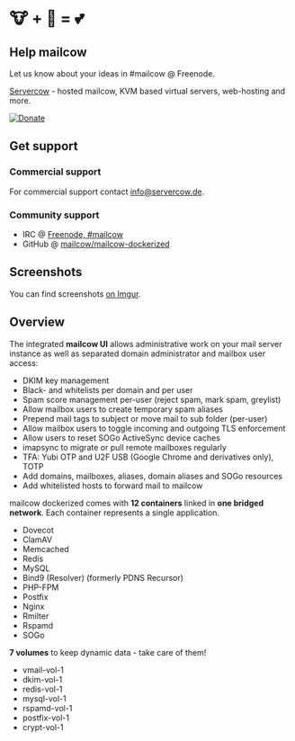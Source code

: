 # 🐮 + 🐋 = 💕

## Help mailcow

Let us know about your ideas in #mailcow @ Freenode.

[Servercow](https://www.servercow.de) - hosted mailcow, KVM based virtual servers, web-hosting and more.

[![Donate](https://img.shields.io/badge/Donate-PayPal-green.svg)](https://www.paypal.com/cgi-bin/webscr?cmd=_s-xclick&hosted_button_id=JWBSYHF4SMC68)

## Get support

### Commercial support

For commercial support contact [info@servercow.de](mailto:info@servercow.de).

### Community support

- IRC @ [Freenode, #mailcow](irc://irc.freenode.org:6667/mailcow)
- GitHub @ [mailcow/mailcow-dockerized](https://github.com/mailcow/mailcow-dockerized)

## Screenshots

You can find screenshots [on Imgur](http://imgur.com/a/oewYt).

## Overview

The integrated **mailcow UI** allows administrative work on your mail server instance as well as separated domain administrator and mailbox user access:

- DKIM key management
- Black- and whitelists per domain and per user
- Spam score management per-user (reject spam, mark spam, greylist)
- Allow mailbox users to create temporary spam aliases
- Prepend mail tags to subject or move mail to sub folder (per-user)
- Allow mailbox users to toggle incoming and outgoing TLS enforcement
- Allow users to reset SOGo ActiveSync device caches
- imapsync to migrate or pull remote mailboxes regularly
- TFA: Yubi OTP and U2F USB (Google Chrome and derivatives only), TOTP
- Add domains, mailboxes, aliases, domain aliases and SOGo resources
- Add whitelisted hosts to forward mail to mailcow

mailcow dockerized comes with **12 containers** linked in **one bridged network**.
Each container represents a single application.

- Dovecot
- ClamAV
- Memcached
- Redis
- MySQL
- Bind9 (Resolver) (formerly PDNS Recursor)
- PHP-FPM
- Postfix
- Nginx
- Rmilter
- Rspamd
- SOGo

**7 volumes** to keep dynamic data - take care of them!

- vmail-vol-1
- dkim-vol-1
- redis-vol-1
- mysql-vol-1
- rspamd-vol-1
- postfix-vol-1
- crypt-vol-1
